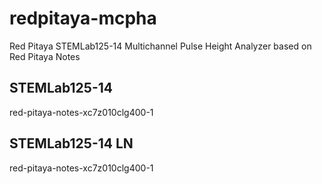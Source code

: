 # redpitaya-mcpha

Red Pitaya STEMLab125-14 Multichannel Pulse Height Analyzer based on Red Pitaya Notes

## STEMLab125-14

red-pitaya-notes-xc7z010clg400-1

## STEMLab125-14 LN

red-pitaya-notes-xc7z010clg400-1

